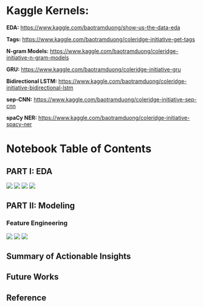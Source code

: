 # Kaggle Kernels:

**EDA:**
https://www.kaggle.com/baotramduong/show-us-the-data-eda

**Tags:**
https://www.kaggle.com/baotramduong/coleridge-initiative-get-tags

**N-gram Models:**
https://www.kaggle.com/baotramduong/coleridge-initiative-n-gram-models

**GRU:**
https://www.kaggle.com/baotramduong/coleridge-initiative-gru

**Bidirectional LSTM:**
https://www.kaggle.com/baotramduong/coleridge-initiative-bidirectional-lstm

**sep-CNN:**
https://www.kaggle.com/baotramduong/coleridge-initiative-sep-cnn

**spaCy NER:**
https://www.kaggle.com/baotramduong/coleridge-initiative-spacy-ner

# Notebook Table of Contents

## PART I: EDA

<img src = '../main/Data & Figures/dataset_title_wordcloud.png'>

<img src = '../main/Data & Figures/dataset_title.png'>

<img src = '../main/Data & Figures/cleaned_label_wordcloud.png'>

<img src = '../main/Data & Figures/cleaned_label.png'>

## PART II: Modeling

### Feature Engineering

<img src = '../main/Data & Figures/dataset_title_word_count.png'>

<img src = '../main/Data & Figures/dataset_title_bigram.png'>

<img src = '../main/Data & Figures/dataset_title_trigram.png'>

##  Summary of Actionable Insights


##  Future Works


## Reference

